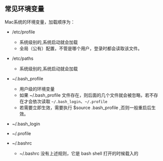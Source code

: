 ## 常见环境变量



Mac系统的环境变量，加载顺序为：

- /etc/profile
  - 系统级别的,系统启动就会加载
  - 全局（公有）配置，不管是哪个用户，登录时都会读取该文件。

- /etc/paths
  - 系统级别的,系统启动就会加载

- ~/.bash_profile
  - 用户级的环境变量
  - 如果 ~/.bash_profile 文件存在，则后面的几个文件就会被忽略，若不存在才会依次读取 `~/.bash_login`、`~/.profile`
  - 若需要立即生效，需要执行 $source .bash_profile ,否则一般重启后生效。

- ~/.bash_login

- ~/.profile
- ~/.bashrc
  - ~/.bashrc 没有上述规则，它是 bash shell 打开的时候载入的



